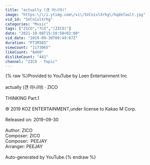 ```yaml
---
title: "actually (걘 아니야)"
image: "https:\/\/i.ytimg.com\/vi\/SVCnivlXrhg\/hqdefault.jpg"
vid_id: "SVCnivlXrhg"
categories: "Music"
tags: ["ZICO","지코","(ZICO)"]
date: "2021-10-08T15:10:58+03:00"
vid_date: "2019-09-30T09:49:07Z"
duration: "PT3M38S"
viewcount: "1173065"
likeCount: "8460"
dislikeCount: "441"
channel: "ZICO - Topic"
---
```

{% raw %}Provided to YouTube by Loen Entertainment Inc<br /><br />actually (걘 아니야) · ZICO<br /><br />THINKING Part.1<br /><br />℗ 2019 KOZ ENTERTAINMENT,under license to Kakao M Corp.<br /><br />Released on: 2019-09-30<br /><br />Author: ZICO<br />Composer: ZICO<br />Composer:  PEEJAY<br />Arranger: PEEJAY<br /><br />Auto-generated by YouTube.{% endraw %}
